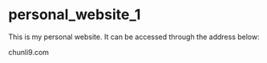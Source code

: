 # personal_website_1

This is my personal website.
It can be accessed through the address below:

chunli9.com
